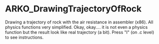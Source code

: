 # ARKO_DrawingTrajectoryOfRock
Drawing a trajectory of rock with the air resistance in assembler (x86). 
All physics functions very simplified. Okay, okay.... it is not even a physics function but the result look like real trajectory (a bit).
Press "I" (on .c level) to see instructions.
